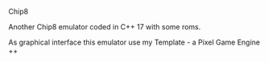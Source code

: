 Chip8

Another Chip8 emulator coded in C++ 17 with some roms.

As graphical interface this emulator use my Template - a Pixel Game Engine ++
